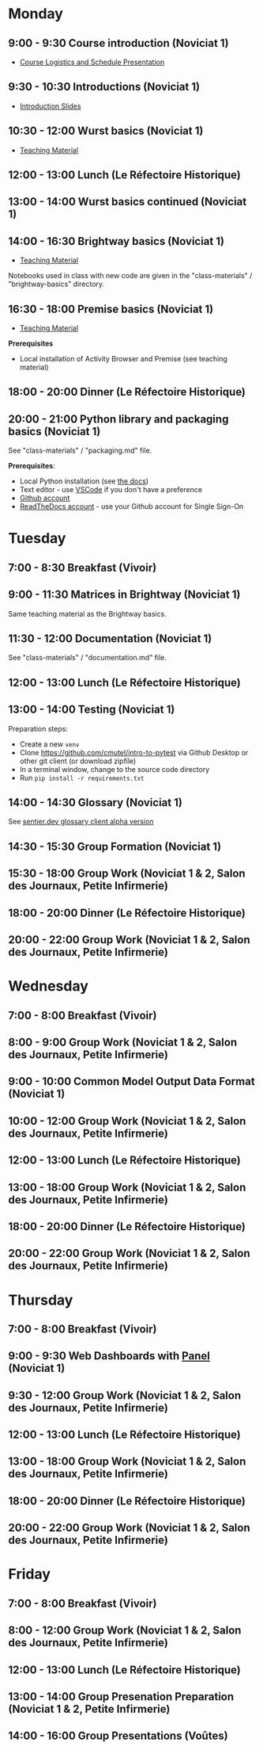# Monday

## 9:00 - 9:30 Course introduction (Noviciat 1)

* [Course Logistics and Schedule Presentation](https://docs.google.com/presentation/d/1z3JZPQE9w0Nf2U1CT-5EqsDmDKvJgrcEDx-6g2oJPaQ/edit?usp=sharing)

## 9:30 - 10:30 Introductions (Noviciat 1)

* [Introduction Slides](https://docs.google.com/presentation/d/1gnLmrb3_ZukjD_8U0UuhpsqBOOF-Y0oIx-bOlhai_nE/edit?usp=sharing)

## 10:30 - 12:00 Wurst basics (Noviciat 1)

* [Teaching Material](https://github.com/romainsacchi/wurst-premise-training-2024)

## 12:00 - 13:00 Lunch (Le Réfectoire Historique)

## 13:00 - 14:00 Wurst basics continued (Noviciat 1)

## 14:00 - 16:30 Brightway basics (Noviciat 1)

* [Teaching Material](https://github.com/brightway-lca/from-the-ground-up)

Notebooks used in class with new code are given in the "class-materials" / "brightway-basics" directory.

## 16:30 - 18:00 Premise basics (Noviciat 1)

* [Teaching Material](https://github.com/romainsacchi/wurst-premise-training-2024)

**Prerequisites**

* Local installation of Activity Browser and Premise (see teaching material)

## 18:00 - 20:00 Dinner (Le Réfectoire Historique)

## 20:00 - 21:00 Python library and packaging basics (Noviciat 1)

See "class-materials" / "packaging.md" file.

**Prerequisites**:

* Local Python installation (see [the docs](https://docs.brightway.dev/en/latest/content/installation/index.html))
* Text editor - use [VSCode](https://code.visualstudio.com/) if you don't have a preference
* [Github account](https://github.com/)
* [ReadTheDocs account](https://about.readthedocs.com/) - use your Github account for Single Sign-On

# Tuesday

## 7:00 - 8:30 Breakfast (Vivoir)

## 9:00 - 11:30 Matrices in Brightway (Noviciat 1)

Same teaching material as the Brightway basics.

## 11:30 - 12:00 Documentation (Noviciat 1)

See "class-materials" / "documentation.md" file.

## 12:00 - 13:00 Lunch (Le Réfectoire Historique)

## 13:00 - 14:00 Testing (Noviciat 1)

Preparation steps:

* Create a new `venv`
* Clone https://github.com/cmutel/intro-to-pytest via Github Desktop or other git client (or download zipfile)
* In a terminal window, change to the source code directory
* Run `pip install -r requirements.txt`

## 14:00 - 14:30 Glossary (Noviciat 1)

See [sentier.dev glossary client alpha version](https://github.com/Depart-de-Sentier/sentier_glossary)

## 14:30 - 15:30 Group Formation (Noviciat 1)

## 15:30 - 18:00 Group Work (Noviciat 1 & 2, Salon des Journaux, Petite Infirmerie)

## 18:00 - 20:00 Dinner (Le Réfectoire Historique)

## 20:00 - 22:00 Group Work (Noviciat 1 & 2, Salon des Journaux, Petite Infirmerie)

# Wednesday

## 7:00 - 8:00 Breakfast (Vivoir)

## 8:00 - 9:00 Group Work (Noviciat 1 & 2, Salon des Journaux, Petite Infirmerie)

## 9:00 - 10:00 Common Model Output Data Format (Noviciat 1)

## 10:00 - 12:00 Group Work (Noviciat 1 & 2, Salon des Journaux, Petite Infirmerie)

## 12:00 - 13:00 Lunch (Le Réfectoire Historique)

## 13:00 - 18:00 Group Work (Noviciat 1 & 2, Salon des Journaux, Petite Infirmerie)

## 18:00 - 20:00 Dinner (Le Réfectoire Historique)

## 20:00 - 22:00 Group Work (Noviciat 1 & 2, Salon des Journaux, Petite Infirmerie)

# Thursday

## 7:00 - 8:00 Breakfast (Vivoir)

## 9:00 - 9:30 Web Dashboards with [Panel](https://panel.holoviz.org/) (Noviciat 1)

## 9:30 - 12:00 Group Work (Noviciat 1 & 2, Salon des Journaux, Petite Infirmerie)

## 12:00 - 13:00 Lunch (Le Réfectoire Historique)

## 13:00 - 18:00 Group Work (Noviciat 1 & 2, Salon des Journaux, Petite Infirmerie)

## 18:00 - 20:00 Dinner (Le Réfectoire Historique)

## 20:00 - 22:00 Group Work (Noviciat 1 & 2, Salon des Journaux, Petite Infirmerie)

# Friday

## 7:00 - 8:00 Breakfast (Vivoir)

## 8:00 - 12:00 Group Work (Noviciat 1 & 2, Salon des Journaux, Petite Infirmerie)

## 12:00 - 13:00 Lunch (Le Réfectoire Historique)

## 13:00 - 14:00 Group Presenation Preparation (Noviciat 1 & 2, Petite Infirmerie)

## 14:00 - 16:00 Group Presentations (Voûtes)
